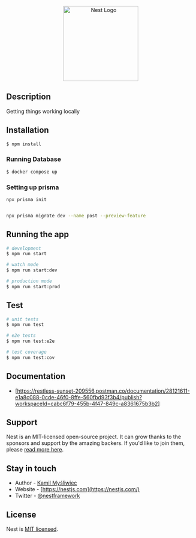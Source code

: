 <p align="center">
  <a href="http://nestjs.com/" target="blank"><img src="https://nestjs.com/img/logo-small.svg" width="200" alt="Nest Logo" /></a>
</p>

  <!--[![Backers on Open Collective](https://opencollective.com/nest/backers/badge.svg)](https://opencollective.com/nest#backer)
  [![Sponsors on Open Collective](https://opencollective.com/nest/sponsors/badge.svg)](https://opencollective.com/nest#sponsor)-->

## Description

Getting things working locally

## Installation

```bash
$ npm install

```

### Running Database

```bash
$ docker compose up

```

### Setting up prisma

```bash
npx prisma init


npx prisma migrate dev --name post --preview-feature
```

## Running the app

```bash
# development
$ npm run start

# watch mode
$ npm run start:dev

# production mode
$ npm run start:prod


```

## Test

```bash
# unit tests
$ npm run test

# e2e tests
$ npm run test:e2e

# test coverage
$ npm run test:cov
```
## Documentation
- [https://restless-sunset-209556.postman.co/documentation/28121611-e1a8c088-0cde-46f0-8ffe-560fbd93f3b4/publish?workspaceId=cabc6f79-455b-4f47-849c-a8361675b3b2]


## Support

Nest is an MIT-licensed open-source project. It can grow thanks to the sponsors and support by the amazing backers. If you'd like to join them, please [read more here](https://docs.nestjs.com/support).

## Stay in touch

- Author - [Kamil Myśliwiec](https://kamilmysliwiec.com)
- Website - [https://nestjs.com](https://nestjs.com/)
- Twitter - [@nestframework](https://twitter.com/nestframework)

## License

Nest is [MIT licensed](LICENSE).
